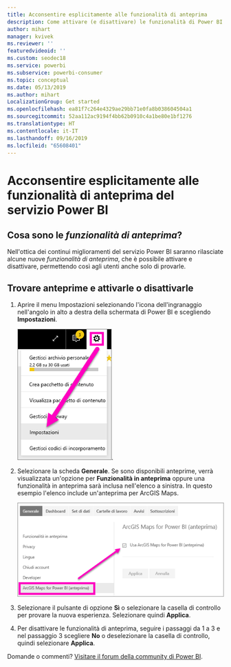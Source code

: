 ```yaml
---
title: Acconsentire esplicitamente alle funzionalità di anteprima
description: Come attivare (e disattivare) le funzionalità di Power BI che sono in anteprima.
author: mihart
manager: kvivek
ms.reviewer: ''
featuredvideoid: ''
ms.custom: seodec18
ms.service: powerbi
ms.subservice: powerbi-consumer
ms.topic: conceptual
ms.date: 05/13/2019
ms.author: mihart
LocalizationGroup: Get started
ms.openlocfilehash: ea81f7c264e4329ae29bb71e0fa8b038604504a1
ms.sourcegitcommit: 52aa112ac9194f4bb62b0910c4a1be80e1bf1276
ms.translationtype: HT
ms.contentlocale: it-IT
ms.lasthandoff: 09/16/2019
ms.locfileid: "65608401"
---
```

# <a name="opt-in-for-power-bi-service-preview-features"></a>Acconsentire esplicitamente alle funzionalità di anteprima del servizio Power BI
## <a name="what-are-preview-features"></a>Cosa sono le *funzionalità di anteprima*?
Nell'ottica dei continui miglioramenti del servizio Power BI saranno rilasciate alcune nuove *funzionalità di anteprima*, che è possibile attivare e disattivare, permettendo così agli utenti anche solo di provarle.


## <a name="find-previews-and-turn-them-on-and-off"></a>Trovare anteprime e attivarle o disattivarle
1. Aprire il menu Impostazioni selezionando l'icona dell'ingranaggio nell'angolo in alto a destra della schermata di Power BI e scegliendo **Impostazioni**.
   
   ![Menu Impostazioni](./media/end-user-preview-features/power-bi-settings.png).
2. Selezionare la scheda **Generale**. Se sono disponibili anteprime, verrà visualizzata un'opzione per **Funzionalità in anteprima** oppure una funzionalità in anteprima sarà inclusa nell'elenco a sinistra.  In questo esempio l'elenco include un'anteprima per ArcGIS Maps. 
   
   ![Scheda Generale](./media/end-user-preview-features/power-bi-preview-arcgis.png)
3. Selezionare il pulsante di opzione **Sì** o selezionare la casella di controllo per provare la nuova esperienza. Selezionare quindi **Applica**.
4. Per disattivare le funzionalità di anteprima, seguire i passaggi da 1 a 3 e nel passaggio 3 scegliere **No** o deselezionare la casella di controllo, quindi selezionare **Applica**.


Domande o commenti? [Visitare il forum della community di Power BI](http://community.powerbi.com/t5/Navigation-Preview-Forum/bd-p/NavigationPreview).

